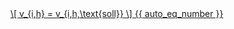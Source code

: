 <a href="/eco2_guide_center/1.%20ECO2%20Logic%20Guide/Hee1_Equation_List.html" class="equation-link" target="_blank" rel="noopener noreferrer">
  \[
  v_{i,h} = v_{i,h,\text{soll}}
  \] {{ auto_eq_number }}
</a>

